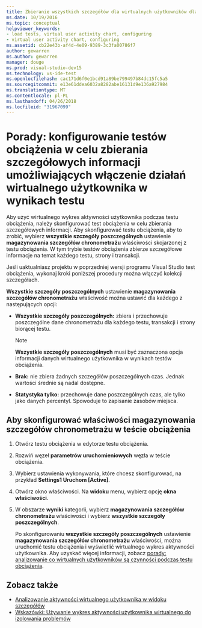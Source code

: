 ```yaml
---
title: Zbieranie wszystkich szczegółów dla wirtualnych użytkowników dla obciążenia testowania w programie Visual Studio
ms.date: 10/19/2016
ms.topic: conceptual
helpviewer_keywords:
- load tests, virtual user activity chart, configuring
- virtual user activity chart, configuring
ms.assetid: cb22e43b-af4d-4e09-9389-3c3fa00786f7
author: gewarren
ms.author: gewarren
manager: douge
ms.prod: visual-studio-dev15
ms.technology: vs-ide-test
ms.openlocfilehash: cac171d6f0e1bcd91a89be799497b84dc15fc5a5
ms.sourcegitcommit: e13e61ddea6032a8282abe16131d9e136a927984
ms.translationtype: MT
ms.contentlocale: pl-PL
ms.lasthandoff: 04/26/2018
ms.locfileid: "31967099"
---
```

# <a name="how-to-configure-load-tests-to-collect-full-details-to-enable-virtual-user-activity-in-test-results"></a>Porady: konfigurowanie testów obciążenia w celu zbierania szczegółowych informacji umożliwiających włączenie działań wirtualnego użytkownika w wynikach testu

Aby użyć wirtualnego wykres aktywności użytkownika podczas testu obciążenia, należy skonfigurować test obciążenia w celu zbierania szczegółowych informacji. Aby skonfigurować testu obciążenia, aby to zrobić, wybierz **wszystkie szczegóły poszczególnych** ustawienie **magazynowania szczegółów chronometrażu** właściwości skojarzonej z testu obciążenia. W tym trybie testów obciążenia zbierze szczegółowe informacje na temat każdego testu, strony i transakcji.

 Jeśli uaktualniasz projektu w poprzedniej wersji programu Visual Studio test obciążenia, wykonaj kroki poniższej procedury można włączyć kolekcji szczegółach.

 **Wszystkie szczegóły poszczególnych** ustawienie **magazynowania szczegółów chronometrażu** właściwość można ustawić dla każdego z następujących opcji:

-   **Wszystkie szczegóły poszczególnych:** zbiera i przechowuje poszczególne dane chronometrażu dla każdego testu, transakcji i strony biorącej testu.

    > [!NOTE]
    > **Wszystkie szczegóły poszczególnych** musi być zaznaczona opcja informacji danych wirtualnego użytkownika w wynikach testów obciążenia.

-   **Brak:** nie zbiera żadnych szczegółów poszczególnych czas. Jednak wartości średnie są nadal dostępne.

-   **Statystyka tylko:** przechowuje dane poszczególnych czas, ale tylko jako danych percentyl. Spowoduje to zapisanie zasobów miejsca.

## <a name="to-configure-the-timing-details-storage-property-in-a-load-test"></a>Aby skonfigurować właściwości magazynowania szczegółów chronometrażu w teście obciążenia

1.  Otwórz testu obciążenia w edytorze testu obciążenia.

2.  Rozwiń węzeł **parametrów uruchomieniowych** węzła w teście obciążenia.

3.  Wybierz ustawienia wykonywania, które chcesz skonfigurować, na przykład **Settings1 Uruchom [Active]**.

4.  Otwórz okno właściwości. Na **widoku** menu, wybierz opcję **okna właściwości**.

5.  W obszarze **wyniki** kategorii, wybierz **magazynowania szczegółów chronometrażu** właściwości i wybierz **wszystkie szczegóły poszczególnych**.

     Po skonfigurowaniu **wszystkie szczegóły poszczególnych** ustawienie **magazynowania szczegółów chronometrażu** właściwości, można uruchomić testu obciążenia i wyświetlić wirtualnego wykres aktywności użytkownika. Aby uzyskać więcej informacji, zobacz [porady: analizowanie co wirtualnych użytkowników są czynności podczas testu obciążenia](../test/how-to-analyze-virtual-user-activity-during-a-load-test.md).

## <a name="see-also"></a>Zobacz także

- [Analizowanie aktywności wirtualnego użytkownika w widoku szczegółów](../test/analyze-load-test-virtual-user-activity-in-the-details-view.md)
- [Wskazówki: Używanie wykres aktywności użytkownika wirtualnego do izolowania problemów](../test/walkthrough-use-the-virtual-user-activity-chart-to-isolate-issues.md)